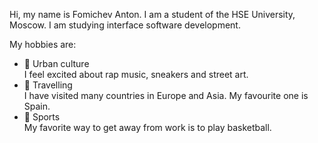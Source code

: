 Hi, my name is Fomichev Anton. I am a student of the HSE University, Moscow. I am studying interface software development.

My hobbies are: 
+ 👟 Urban culture  
I feel excited about rap music, sneakers and street art.
+ 🧳 Travelling  
I have visited many countries in Europe and Asia. My favourite one is Spain.
+ 🏀 Sports  
My favorite way to get away from work is to play basketball.
